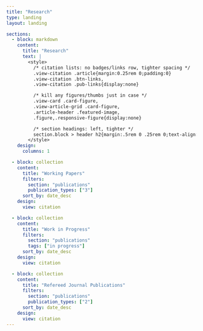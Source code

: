 ```yaml
---
title: "Research"
type: landing
layout: landing

sections:
  - block: markdown
    content:
      title: "Research"
      text: |
        <style>
          /* citation lists: no badges/links row, tighter spacing */
          .view-citation .article{margin:0.25rem 0;padding:0}
          .view-citation .btn-links,
          .view-citation .pub-links{display:none}

          /* kill any figures/thumbs just in case */
          .view-card .card-figure,
          .view-article-grid .card-figure,
          .article-header .featured-image,
          .figure,.responsive-figure{display:none}

          /* section headings: left, tighter */
          section.block > header h2{margin:.5rem 0 .25rem 0;text-align:left}
        </style>
    design:
      columns: 1

  - block: collection
    content:
      title: "Working Papers"
      filters:
        section: "publications"
        publication_types: ["3"]
      sort_by: date_desc
    design:
      view: citation

  - block: collection
    content:
      title: "Work in Progress"
      filters:
        section: "publications"
        tags: ["in progress"]
      sort_by: date_desc
    design:
      view: citation

  - block: collection
    content:
      title: "Refereed Journal Publications"
      filters:
        section: "publications"
        publication_types: ["2"]
      sort_by: date_desc
    design:
      view: citation
---
```

